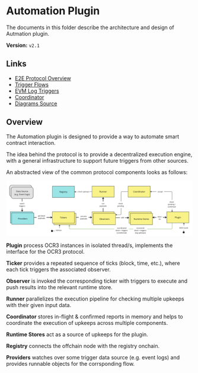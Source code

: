# Automation Plugin

The documents in this folder describe the architecture and design of Autmation plugin.

**Version:** `v2.1`

## Links

- [E2E Protocol Overview](./E2E_v21.md)
- [Trigger Flows](./ELIGIBILITY_FLOW.md)
- [EVM Log Triggers](./EVM_LOGS.md)
- [Coordinator](./COORDINATOR.md)
- [Diagrams Source](https://miro.com/app/board/uXjVPntyh4E=/)

## Overview

The Automation plugin is designed to provide a way to automate smart contract interaction.

The idea behind the protocol is to provide a decentralized execution engine, 
with a general infrastructure to support future triggers from other sources.

 An abstracted view of the common protocol components looks as follows:

![Automation Block Diagram](./images/block_ocr3_base.png)

**Plugin** process OCR3 instances in isolated thread/s, implements the interface for the OCR3 protocol.

**Ticker** provides a repeated sequence of ticks (block, time, etc.), where each tick triggers the associated observer.

**Observer** is invoked the corresponding ticker with triggers to execute and push results into the relevant runtime store.

**Runner** parallelizes the execution pipeline for checking multiple upkeeps with their given input data.

**Coordinator** stores in-flight & confirmed reports in memory and helps to coordinate the execution of upkeeps across multiple components.

**Runtime Stores** act as a source of upkeeps for the plugin.

**Registry** connects the offchain node with the registry onchain.

**Providers** watches over some trigger data source (e.g. event logs) and provides
runnable objects for the corrsponding flow.

<br/>

